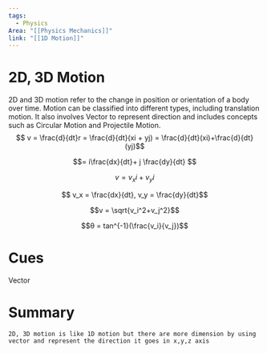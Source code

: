 ```yaml
---
tags:
  - Physics
Area: "[[Physics Mechanics]]"
link: "[[1D Motion]]"
---
```

# 2D, 3D Motion
2D and 3D motion refer to the change in position or orientation of a body over time. Motion can be classified into different types, including translation motion. It also involves Vector to represent direction and includes concepts such as Circular Motion and Projectile Motion.
$$ v = \frac{d}{dt}r = \frac{d}{dt}(xi + yj) = \frac{d}{dt}(xi)+\frac{d}{dt}(yj)$$

$$= i\frac{dx}{dt}+ j \frac{dy}{dt} $$

$$ v = v_xi + v_yi $$

$$ v_x = \frac{dx}{dt}, v_y = \frac{dy}{dt}$$

$$v = \sqrt{v_i^2+v_j^2}$$

$$θ = tan^{-1}(\frac{v_i}{v_j})$$
# Cues
Vector
# Summary
```
2D, 3D motion is like 1D motion but there are more dimension by using vector and represent the direction it goes in x,y,z axis
```